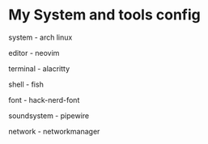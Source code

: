 # My System and tools config

system - arch linux

editor - neovim

terminal - alacritty

shell - fish

font - hack-nerd-font

soundsystem - pipewire

network - networkmanager




